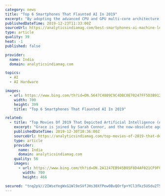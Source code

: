 ```yaml
---
category: news
title: "Top 6 Smartphones That Flaunted AI In 2019"
excerpt: "By adopting the advanced CPU and GPU multi-core architecture, the makers have tried to offer vast AI computing and the other focuses on specific tasks to create improved user experience. Realme’s Helio P60 AI Processor empowers system on chip with unprecedented wisdom. The new octa-core CPU and high performance GPU contribute to a boost in ..."
publishedDateTime: 2019-12-23T11:33:00Z
sourceUrl: https://analyticsindiamag.com/best-smartphones-ai-machine-learning-iphone-pixel-apple-google/
type: article
quality: 39
heat: -1
published: false

provider:
  name: India
  domain: analyticsindiamag.com

topics:
  - AI
  - AI Hardware

images:
  - url: https://www.bing.com/th?id=ON.5647C4809C9C4DBC0E70247FF5D3B912
    width: 700
    height: 399
    title: "Top 6 Smartphones That Flaunted AI In 2019"

related:
  - title: "Top Movies Of 2019 That Depicted Artificial Intelligence (AI)"
    excerpt: "Grace is joined by Sarah Connor, and the now-obsolete ageing model of T-800 Terminator — the original killer robot in the first movie (1984). We all know Tony Stark as the man of advanced technology and when it comes to artificial intelligence, Stark has nothing short of state-of-the-art technology in Marvel’s cinematic universe."
    publishedDateTime: 2019-12-30T10:36:00Z
    sourceUrl: https://analyticsindiamag.com/top-movies-of-2019-that-depicted-artificial-intelligence-ai/
    type: article
    provider:
      name: India
      domain: analyticsindiamag.com
    quality: 56
    images:
      - url: https://www.bing.com/th?id=ON.2A1247EB945B05F8D4AF021CF9FC8E35
        width: 700
        height: 466

secured: "tnq2pV//2IWseYegWxG1Wl9eSVfJHs30XfPew0BvQOrfp+YCl3fkz5USdu2T5DmO1gk6wetXIVQ/aplAK9fPcUb0uGP6bBdoz8DcN9zbb8hRUG0xuiDt6nQZoLObzriBGC6FRl/NTSIQkZhoe6ZZ83e1Sma7eXUY+WeICpjuvXPj/uKGpgQzKYRiOQOqFBEZ6zCxPi9QS/gJ3hgfOSHsZpU4E529NjHFiMNtXNRj8sTtinr85erPINO9cIz1tT/mvtYxftnSMoWRRr0hvll4jw==;VRqvfF4eAWsO5O5VPVyLRw=="
---
```


